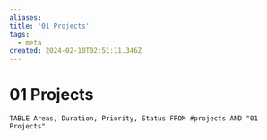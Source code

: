 ```yaml
---
aliases: 
title: '01 Projects'
tags:
  - meta
created: 2024-02-10T02:51:11.346Z
---
```


# 01 Projects

```dataview
TABLE Areas, Duration, Priority, Status FROM #projects AND "01 Projects"
```
